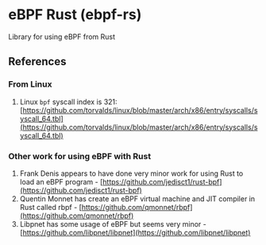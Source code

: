 # eBPF Rust (ebpf-rs)
Library for using eBPF from Rust

## References

### From Linux

1. Linux `bpf` syscall index is 321: [https://github.com/torvalds/linux/blob/master/arch/x86/entry/syscalls/syscall_64.tbl](https://github.com/torvalds/linux/blob/master/arch/x86/entry/syscalls/syscall_64.tbl)

### Other work for using eBPF with Rust

1. Frank Denis appears to have done very minor work for using Rust to load an eBPF program - [https://github.com/jedisct1/rust-bpf](https://github.com/jedisct1/rust-bpf)
2. Quentin Monnet has create an eBPF virtual machine and JIT compiler in Rust called rbpf - [https://github.com/qmonnet/rbpf](https://github.com/qmonnet/rbpf)
3. Libpnet has some usage of eBPF but seems very minor - [https://github.com/libpnet/libpnet](https://github.com/libpnet/libpnet)
